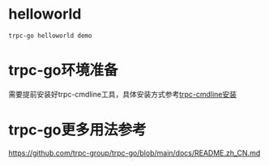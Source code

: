 # helloworld
    trpc-go helloworld demo

# trpc-go环境准备
需要提前安装好trpc-cmdline工具，具体安装方式参考[trpc-cmdline安装](../README.md)

# trpc-go更多用法参考
https://github.com/trpc-group/trpc-go/blob/main/docs/README.zh_CN.md

